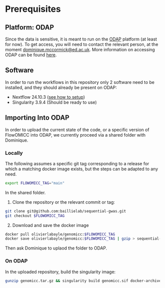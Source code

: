 # Prerequisites

## Platform: ODAP

Since the data is sensitive, it is meant to run on the [ODAP](https://odap.ac.uk/) platform (at least for now). To get access, you will need to contact the relevant person, at the moment [dominique.mccormick@ed.ac.uk](mailto:dominique.mccormick@ed.ac.uk). More information on accessing ODAP can be found [here](https://git.ecdf.ed.ac.uk/odap-users-guide/odap-users-guide).

## Software

In order to run the workflows in this repository only 2 software need to be installed, and they should already be present on ODAP:

- Nextflow 24.10.3 ([see how to setup](https://git.ecdf.ed.ac.uk/odap-users-guide/odap-users-guide/-/wikis/nexflow))
- Singularity 3.9.4 (Should be ready to use)

## Importing Into ODAP

In order to upload the current state of the code, or a specific version of FlowOMICC into ODAP, we currently proceed via a shared folder with Dominique.

### Locally

The following assumes a specific git tag corresponding to a release for which a matching docker image exists, but the steps can be adapted to any need.

```bash
export FLOWOMICC_TAG="main"
```

In the shared folder.

1. Clone the repository or the relevant commit or tag:

```bash
git clone git@github.com:baillielab/sequential-gwas.git
git checkout $FLOWOMICC_TAG
```

2. Download and save the docker image
   
```bash
docker pull olivierlabayle/genomicc:$FLOWOMICC_TAG
docker save olivierlabayle/genomicc:$FLOWOMICC_TAG | gzip > sequential-gwas/genomicc.tar.gz
```

Then ask Dominique to uplaod the folder to ODAP.

### On ODAP

In the uploaded repository, build the singularity image:

```bash
gunzip genomicc.tar.gz && singularity build genomicc.sif docker-archive:genomicc.tar
```




